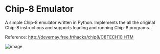 # Chip-8 Emulator

A simple Chip-8 emulator written in Python. Implements the all the original Chip-8 instructions and supports loading and running Chip-8 programs.

Reference: http://devernay.free.fr/hacks/chip8/C8TECH10.HTM

![image](https://github.com/user-attachments/assets/b6e9ed17-3ddd-4102-8dd5-05fd5f51d925)
